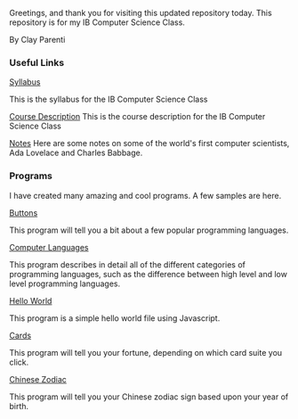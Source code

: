 Greetings, and thank you for visiting this updated repository today. 
This repository is for my IB Computer Science Class.

By Clay Parenti


### Useful Links

[Syllabus](https://parencla000.github.io/Technosynthesis-/IB-DP-CS-syllabus "Syllabus")

This is the syllabus for the IB Computer Science Class 

[Course Description](https://parencla000.github.io/Technosynthesis/IB-DP-CompSci "Course Description")
This is the course description for the IB Computer Science Class 

[Notes](https://parencla000.github.io/Technosynthesis/analyticenginenotes "Notes")
Here are some notes on some of the world's first computer scientists, Ada Lovelace and Charles Babbage. 

### Programs

I have created many amazing and cool programs. A few samples are here. 

[Buttons](https://parencla000.github.io/Technosynthesis/buttons.html)

This program will tell you a bit about a few popular programming languages. 

[Computer Languages](https://parencla000.github.io/Technosynthesis/computerlanguagesplus.html)

This program describes in detail all of the different categories of programming languages, such as the difference between high level and low level programming languages. 

[Hello World](https://parencla000.github.io/Technosynthesis/hello-world.html)

This program is a simple hello world file using Javascript. 

[Cards](https://parencla000.github.io/Technosynthesis/card "Cards")

This program will tell you your fortune, depending on which card suite you click. 

[Chinese Zodiac](https://parencla000.github.io/Technosynthesis/Chinese_Horoscope.html)

This program will tell you your Chinese zodiac sign based upon your year of birth. 
